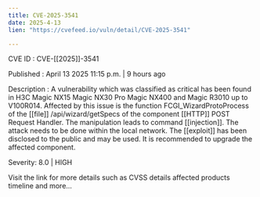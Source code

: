 ```yaml
---
title: CVE-2025-3541
date: 2025-4-13
lien: "https://cvefeed.io/vuln/detail/CVE-2025-3541"

---
```


CVE ID : CVE-[[2025]]-3541

Published :  April 13
2025
11:15 p.m. | 9 hours ago

Description : A vulnerability
which was classified as critical
has been found in H3C Magic NX15
Magic NX30 Pro
Magic NX400 and Magic R3010 up to V100R014. Affected by this issue is the function FCGI_WizardProtoProcess of the  [[file]] /api/wizard/getSpecs of the component  [[HTTP]] POST Request Handler. The manipulation leads to command  [[injection]]. The attack needs to be done within the local network. The  [[exploit]] has been disclosed to the public and may be used. It is recommended to upgrade the affected component.

Severity: 8.0 | HIGH

Visit the link for more details
such as CVSS details
affected products
timeline
and more...
